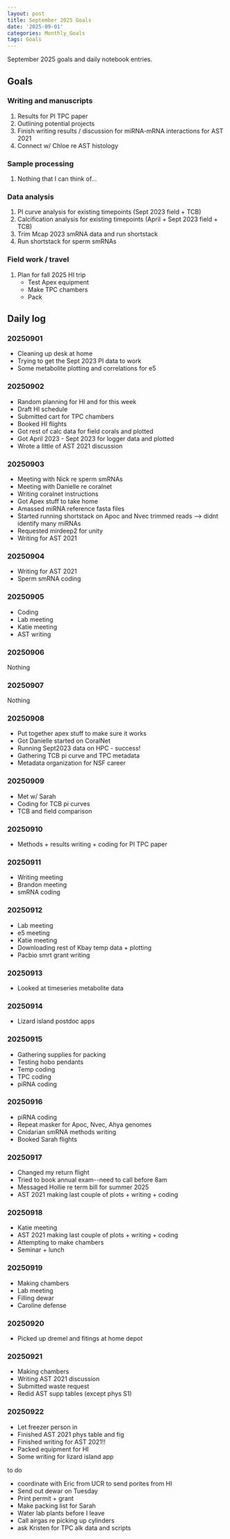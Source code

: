 ```yaml
---
layout: post
title: September 2025 Goals
date: '2025-09-01'
categories: Monthly_Goals
tags: Goals
---
```


September 2025 goals and daily notebook entries.

## Goals

### Writing and manuscripts 

1. Results for PI TPC paper 
2. Outlining potential projects
3. Finish writing results / discussion for miRNA-mRNA interactions for AST 2021 
4. Connect w/ Chloe re AST histology 

### Sample processing

1. Nothing that I can think of...

### Data analysis

1. PI curve analysis for existing timepoints (Sept 2023 field + TCB)
2. Calcification analysis for existing timepoints (April + Sept 2023 field + TCB)
3. Trim Mcap 2023 smRNA data and run shortstack 
4. Run shortstack for sperm smRNAs 

### Field work / travel 

1. Plan for fall 2025 HI trip 
	- Test Apex equipment 
	- Make TPC chambers 
	- Pack 

## Daily log 

### 20250901

- Cleaning up desk at home 
- Trying to get the Sept 2023 PI data to work
- Some metabolite plotting and correlations for e5 

### 20250902

- Random planning for HI and for this week 
- Draft HI schedule 
- Submitted cart for TPC chambers 
- Booked HI flights 
- Got rest of calc data for field corals and plotted
- Got April 2023 - Sept 2023 for logger data and plotted 
- Wrote a little of AST 2021 discussion 

### 20250903

- Meeting with Nick re sperm smRNAs 
- Meeting with Danielle re coralnet 
- Writing coralnet instructions 
- Got Apex stuff to take home 
- Amassed miRNA reference fasta files 
- Started running shortstack on Apoc and Nvec trimmed reads --> didnt identify many miRNAs 
- Requested mirdeep2 for unity 
- Writing for AST 2021 

### 20250904

- Writing for AST 2021 
- Sperm smRNA coding 

### 20250905

- Coding 
- Lab meeting 
- Katie meeting 
- AST writing 

### 20250906 

Nothing 

### 20250907

Nothing 

### 20250908 

- Put together apex stuff to make sure it works 
- Got Danielle started on CoralNet 
- Running Sept2023 data on HPC - success! 
- Gathering TCB pi curve and TPC metadata  
- Metadata organization for NSF career

### 20250909 

- Met w/ Sarah 
- Coding for TCB pi curves 
- TCB and field comparison 

### 20250910 

- Methods + results writing + coding for PI TPC paper 

### 20250911

- Writing meeting 
- Brandon meeting 
- smRNA coding 

### 20250912

- Lab meeting 
- e5 meeting 
- Katie meeting 
- Downloading rest of Kbay temp data + plotting 
- Pacbio smrt grant writing 

### 20250913

- Looked at timeseries metabolite data  

### 20250914

- Lizard island postdoc apps 

### 20250915

- Gathering supplies for packing 
- Testing hobo pendants 
- Temp coding 
- TPC coding 
- piRNA coding

### 20250916

- piRNA coding 
- Repeat masker for Apoc, Nvec, Ahya genomes 
- Cnidarian smRNA methods writing 
- Booked Sarah flights 

### 20250917

- Changed my return flight 
- Tried to book annual exam--need to call before 8am 
- Messaged Hollie re term bill for summer 2025 
- AST 2021 making last couple of plots + writing + coding 

### 20250918

- Katie meeting
- AST 2021 making last couple of plots + writing + coding 
- Attempting to make chambers 
- Seminar + lunch 

### 20250919 

- Making chambers 
- Lab meeting 
- Filling dewar
- Caroline defense 

### 20250920

- Picked up dremel and fitings at home depot  

### 20250921

- Making chambers 
- Writing AST 2021 discussion 
- Submitted waste request 
- Redid AST supp tables (except phys S1)

### 20250922

- Let freezer person in 
- Finished AST 2021 phys table and fig 
- Finished writing for AST 2021!!
- Packed equipment for HI 
- Some writing for lizard island app 



to do 

- coordinate with Eric from UCR to send porites from HI 
- Send out dewar on Tuesday 
- Print permit + grant
- Make packing list for Sarah 
- Water lab plants before I leave 
- Call airgas re picking up cylinders 
- ask Kristen for TPC alk data and scripts 
